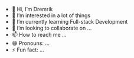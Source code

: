 - 👋 Hi, I’m Dremrik
- 👀 I’m interested in a lot of things
- 🌱 I’m currently learning Full-stack Development
- 💞️ I’m looking to collaborate on ...
- 📫 How to reach me ...
- 😄 Pronouns: ...
- ⚡ Fun fact: ...
